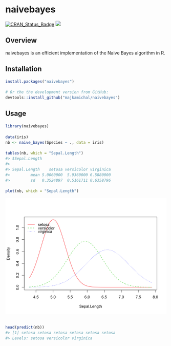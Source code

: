 
<!-- README.md is generated from README.Rmd. Please edit that file -->
naivebayes
==========

[![CRAN\_Status\_Badge](http://www.r-pkg.org/badges/version/naivebayes)](https://cran.r-project.org/package=naivebayes) [![](http://cranlogs.r-pkg.org/badges/naivebayes)](http://cran.rstudio.com/web/packages/naivebayes/index.html)

Overview
--------

naivebayes is an efficient implementation of the Naive Bayes algorithm in R.

Installation
------------

``` r
install.packages("naivebayes")

# Or the the development version from GitHub:
devtools::install_github("majkamichal/naivebayes")
```

Usage
-----

``` r
library(naivebayes)

data(iris)
nb <- naive_bayes(Species ~ ., data = iris)

tables(nb, which = "Sepal.Length")
#> $Sepal.Length
#>             
#> Sepal.Length    setosa versicolor virginica
#>         mean 5.0060000  5.9360000 6.5880000
#>         sd   0.3524897  0.5161711 0.6358796

plot(nb, which = "Sepal.Length")
```

![](README-example-1.png)

``` r

head(predict(nb))
#> [1] setosa setosa setosa setosa setosa setosa
#> Levels: setosa versicolor virginica
```
